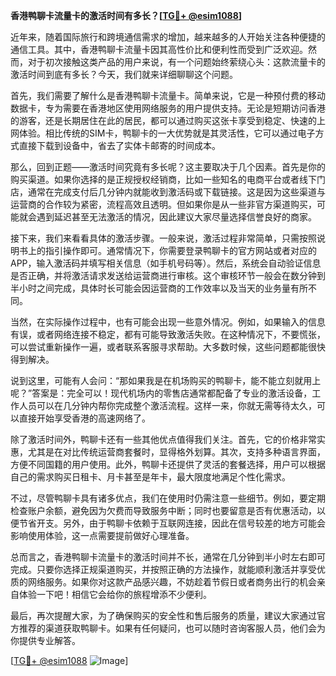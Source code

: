 **香港鸭聊卡流量卡的激活时间有多长？[[TG💪+ @esim1088](https://t.me/s/esim1088)]**

近年来，随着国际旅行和跨境通信需求的增加，越来越多的人开始关注各种便捷的通信工具。其中，香港鸭聊卡流量卡因其高性价比和便利性而受到广泛欢迎。然而，对于初次接触这类产品的用户来说，有一个问题始终萦绕心头：这款流量卡的激活时间到底有多长？今天，我们就来详细聊聊这个问题。

首先，我们需要了解什么是香港鸭聊卡流量卡。简单来说，它是一种预付费的移动数据卡，专为需要在香港地区使用网络服务的用户提供支持。无论是短期访问香港的游客，还是长期居住在此的居民，都可以通过购买这张卡享受到稳定、快速的上网体验。相比传统的SIM卡，鸭聊卡的一大优势就是其灵活性，它可以通过电子方式直接下载到设备中，省去了实体卡邮寄的时间成本。

那么，回到正题——激活时间究竟有多长呢？这主要取决于几个因素。首先是你的购买渠道。如果你选择的是正规授权经销商，比如一些知名的电商平台或者线下门店，通常在完成支付后几分钟内就能收到激活码或下载链接。这是因为这些渠道与运营商的合作较为紧密，流程高效且透明。但如果你是从一些非官方渠道购买，可能就会遇到延迟甚至无法激活的情况，因此建议大家尽量选择信誉良好的商家。

接下来，我们来看看具体的激活步骤。一般来说，激活过程非常简单，只需按照说明书上的指引操作即可。通常情况下，你需要登录鸭聊卡的官方网站或者对应的APP，输入激活码并填写相关信息（如手机号码等）。然后，系统会自动验证信息是否正确，并将激活请求发送给运营商进行审核。这个审核环节一般会在数分钟到半小时之间完成，具体时长可能会因运营商的工作效率以及当天的业务量有所不同。

当然，在实际操作过程中，也有可能会出现一些意外情况。例如，如果输入的信息有误，或者网络连接不稳定，都有可能导致激活失败。在这种情况下，不要慌张，可以尝试重新操作一遍，或者联系客服寻求帮助。大多数时候，这些问题都能很快得到解决。

说到这里，可能有人会问：“那如果我是在机场购买的鸭聊卡，能不能立刻就用上呢？”答案是：完全可以！现代机场内的零售店通常都配备了专业的激活设备，工作人员可以在几分钟内帮你完成整个激活流程。这样一来，你就无需等待太久，可以直接开始享受香港的高速网络了。

除了激活时间外，鸭聊卡还有一些其他优点值得我们关注。首先，它的价格非常实惠，尤其是在对比传统运营商套餐时，显得格外划算。其次，支持多种语言界面，方便不同国籍的用户使用。此外，鸭聊卡还提供了灵活的套餐选择，用户可以根据自己的需求购买日租卡、月卡甚至是年卡，最大限度地满足个性化需求。

不过，尽管鸭聊卡具有诸多优点，我们在使用时仍需注意一些细节。例如，要定期检查账户余额，避免因为欠费而导致服务中断；同时也要留意是否有优惠活动，以便节省开支。另外，由于鸭聊卡依赖于互联网连接，因此在信号较差的地方可能会影响使用体验，这一点需要提前做好心理准备。

总而言之，香港鸭聊卡流量卡的激活时间并不长，通常在几分钟到半小时左右即可完成。只要你选择正规渠道购买，并按照正确的方法操作，就能顺利激活并享受优质的网络服务。如果你对这款产品感兴趣，不妨趁着节假日或者商务出行的机会亲自体验一下吧！相信它会给你的旅程增添不少便利。

最后，再次提醒大家，为了确保购买的安全性和售后服务的质量，建议大家通过官方推荐的渠道获取鸭聊卡。如果有任何疑问，也可以随时咨询客服人员，他们会为你提供专业解答。

[[TG💪+ @esim1088](https://t.me/s/esim1088) ![Image](https://i.postimg.cc/4NQfJmqS/Snipaste-2025-05-13-00-14-12.png)]